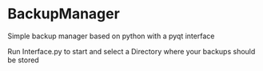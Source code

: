 # BackupManager
Simple backup manager based on python with a pyqt interface

Run Interface.py to start and select a Directory where your backups should be stored
